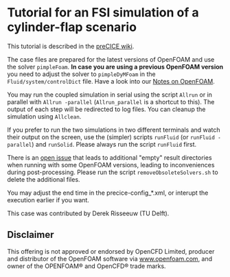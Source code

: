 # Tutorial for an FSI simulation of a cylinder-flap scenario 

This tutorial is described in the [preCICE wiki](https://github.com/precice/precice/wiki/Tutorial-for-FSI-with-OpenFOAM-and-CalculiX).

The case files are prepared for the latest versions of OpenFOAM and use the solver `pimpleFoam`. **In case you are using a previous OpenFOAM version** you need to adjust the solver to `pimpleDyMFoam` in the `Fluid/system/controlDict` file. Have a look into our [Notes on OpenFOAM](https://github.com/precice/openfoam-adapter/wiki/Notes-on-OpenFOAM).

You may run the coupled simulation in serial using the script `Allrun` or in parallel with `Allrun -parallel` (`Allrun_parallel` is a shortcut to this). The output of each step will be redirected to log files. You can cleanup the simulation using `Allclean`.

If you prefer to run the two simulations in two different terminals and watch their output on the screen, use the (simpler) scripts `runFluid` (or `runFluid -parallel`) and `runSolid`. Please always run the script `runFluid` first.

There is an [open issue](https://github.com/precice/openfoam-adapter/issues/26) that leads to additional "empty" result directories when running with some OpenFOAM versions, leading to inconveniences during post-processing. Please run the script `removeObsoleteSolvers.sh` to delete the additional files.

You may adjust the end time in the precice-config_*.xml, or interupt the execution earlier if you want.

This case was contributed by Derek Risseeuw (TU Delft).

## Disclaimer

This offering is not approved or endorsed by OpenCFD Limited, producer and distributor of the OpenFOAM software via www.openfoam.com, and owner of the OPENFOAM® and OpenCFD® trade marks.
